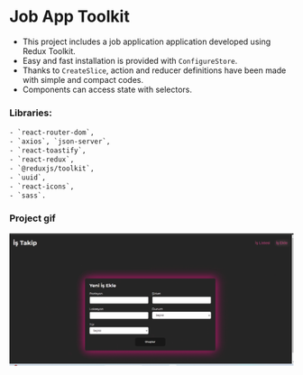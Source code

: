 # Job App Toolkit

- This project includes a job application application developed using Redux Toolkit.
- Easy and fast installation is provided with `ConfigureStore`.
- Thanks to `CreateSlice`, action and reducer definitions have been made with simple and compact codes.
- Components can access state with selectors.

### Libraries:

    - `react-router-dom`,
    - `axios`, `json-server`,
    - `react-toastify`,
    - `react-redux`,
    - `@reduxjs/toolkit`,
    - `uuid`,
    - `react-icons`,
    - `sass`.

### Project gif

<img src="screen1.gif">
